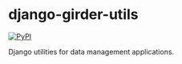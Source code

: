# django-girder-utils
[![PyPI](https://img.shields.io/pypi/v/django-girder-utils)](https://pypi.org/project/django-girder-utils/)

Django utilities for data management applications.
